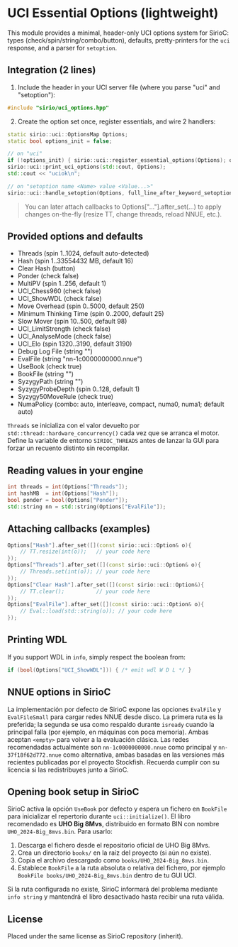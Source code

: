 # UCI Essential Options (lightweight)

This module provides a minimal, header-only UCI options system for SirioC:
types (check/spin/string/combo/button), defaults, pretty-printers for the
`uci` response, and a parser for `setoption`.

## Integration (2 lines)
1) Include the header in your UCI server file (where you parse "uci" and "setoption"):

```cpp
#include "sirio/uci_options.hpp"
```

2) Create the option set once, register essentials, and wire 2 handlers:

```cpp
static sirio::uci::OptionsMap Options;
static bool options_init = false;

// on "uci"
if (!options_init) { sirio::uci::register_essential_options(Options); options_init = true; }
sirio::uci::print_uci_options(std::cout, Options);
std::cout << "uciok\n";

// on "setoption name <Name> value <Value...>"
sirio::uci::handle_setoption(Options, full_line_after_keyword_setoption);
```

> You can later attach callbacks to Options["..."].after_set(...) to apply
> changes on-the-fly (resize TT, change threads, reload NNUE, etc.).

## Provided options and defaults
- Threads (spin 1..1024, default auto-detected)
- Hash (spin 1..33554432 MB, default 16)
- Clear Hash (button)
- Ponder (check false)
- MultiPV (spin 1..256, default 1)
- UCI_Chess960 (check false)
- UCI_ShowWDL (check false)
- Move Overhead (spin 0..5000, default 250)
- Minimum Thinking Time (spin 0..2000, default 25)
- Slow Mover (spin 10..500, default 98)
- UCI_LimitStrength (check false)
- UCI_AnalyseMode (check false)
- UCI_Elo (spin 1320..3190, default 3190)
- Debug Log File (string "")
- EvalFile (string "nn-1c0000000000.nnue")
- UseBook (check true)
- BookFile (string "")
- SyzygyPath (string "")
- SyzygyProbeDepth (spin 0..128, default 1)
- Syzygy50MoveRule (check true)
- NumaPolicy (combo: auto, interleave, compact, numa0, numa1; default auto)

`Threads` se inicializa con el valor devuelto por
`std::thread::hardware_concurrency()` cada vez que se arranca el motor. Define
la variable de entorno `SIRIOC_THREADS` antes de lanzar la GUI para forzar un
recuento distinto sin recompilar.

## Reading values in your engine
```cpp
int threads = int(Options["Threads"]);
int hashMB  = int(Options["Hash"]);
bool ponder = bool(Options["Ponder"]);
std::string nn = std::string(Options["EvalFile"]);
```

## Attaching callbacks (examples)
```cpp
Options["Hash"].after_set([](const sirio::uci::Option& o){
    // TT.resize(int(o));   // your code here
});
Options["Threads"].after_set([](const sirio::uci::Option& o){
    // Threads.set(int(o)); // your code here
});
Options["Clear Hash"].after_set([](const sirio::uci::Option&){
    // TT.clear();          // your code here
});
Options["EvalFile"].after_set([](const sirio::uci::Option& o){
    // Eval::load(std::string(o)); // your code here
});
```

## Printing WDL
If you support WDL in `info`, simply respect the boolean from:
```cpp
if (bool(Options["UCI_ShowWDL"])) { /* emit wdl W D L */ }
```

## NNUE options in SirioC

La implementación por defecto de SirioC expone las opciones `EvalFile` y `EvalFileSmall` para cargar
redes NNUE desde disco. La primera ruta es la preferida; la segunda se usa como respaldo durante
`isready` cuando la principal falla (por ejemplo, en máquinas con poca memoria). Ambas aceptan
`<empty>` para volver a la evaluación clásica. Las redes recomendadas actualmente son
`nn-1c0000000000.nnue` como principal y `nn-37f18f62d772.nnue` como alternativa, ambas basadas en
las versiones más recientes publicadas por el proyecto Stockfish. Recuerda cumplir con su licencia
si las redistribuyes junto a SirioC.

## Opening book setup in SirioC

SirioC activa la opción `UseBook` por defecto y espera un fichero en `BookFile`
para inicializar el repertorio durante `uci::initialize()`. El libro recomendado
es **UHO Big 8Mvs**, distribuido en formato BIN con nombre
`UHO_2024-Big_8mvs.bin`. Para usarlo:

1. Descarga el fichero desde el repositorio oficial de UHO Big 8Mvs.
2. Crea un directorio `books/` en la raíz del proyecto (si aún no existe).
3. Copia el archivo descargado como `books/UHO_2024-Big_8mvs.bin`.
4. Establece `BookFile` a la ruta absoluta o relativa del fichero, por ejemplo
   `BookFile books/UHO_2024-Big_8mvs.bin` dentro de tu GUI UCI.

Si la ruta configurada no existe, SirioC informará del problema mediante
`info string` y mantendrá el libro desactivado hasta recibir una ruta válida.

## License
Placed under the same license as SirioC repository (inherit).
